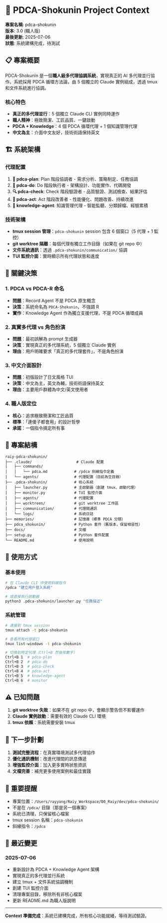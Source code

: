 # 🎌 PDCA-Shokunin Project Context

**專案名稱**: pdca-shokunin  
**版本**: 3.0 (職人版)  
**最後更新**: 2025-07-06  
**狀態**: 系統建構完成，待測試

## 📋 專案概要

PDCA-Shokunin 是一個**職人級多代理協調系統**，實現真正的 AI 多代理並行協作。系統採用 PDCA 循環方法論，由 5 個獨立的 Claude 實例組成，透過 tmux 和文件系統進行協調。

### 核心特色
- **真正的多代理並行**：5 個獨立 Claude CLI 實例同時運作
- **職人精神**：極致簡潔、工匠品質、一鍵啟動
- **PDCA + Knowledge**：4 個 PDCA 循環代理 + 1 個知識管理代理
- **中文為主**：介面中文友好，技術術語保持英文

## 🏗️ 系統架構

### 代理配置
1. **🎯 pdca-plan**: Plan 階段協調者 - 需求分析、策略制定、任務協調
2. **🎨 pdca-do**: Do 階段執行者 - 架構設計、功能實作、代碼開發
3. **🔍 pdca-check**: Check 階段驗證者 - 品質驗證、測試檢查、結果評估
4. **🚀 pdca-act**: Act 階段改善者 - 性能優化、問題改善、持續改進
5. **📝 knowledge-agent**: 知識管理代理 - 智能監聽、分類歸檔、經驗累積

### 技術架構
- **tmux session 管理**：`pdca-shokunin` session 包含 6 個窗口（5 代理 + 1 監控）
- **git worktree 隔離**：每個代理有獨立工作目錄（如果在 git repo 中）
- **文件系統通訊**：透過 `.pdca-shokunin/communication/` 協調
- **TUI 監控介面**：實時顯示所有代理狀態和進度

## 🔑 關鍵決策

### 1. PDCA vs PDCA-R 命名
- **問題**：Record Agent 不是 PDCA 原生概念
- **決策**：系統命名為 `PDCA-Shokunin`，不強調 R
- **實作**：Knowledge Agent 作為獨立支援代理，不是 PDCA 循環成員

### 2. 真實多代理 vs 角色扮演
- **問題**：最初誤解為 prompt 生成器
- **決策**：實現真正的多代理系統，5 個獨立 Claude 實例
- **理由**：用戶明確要求「真正的多代理套件」，不是角色扮演

### 3. 中文介面設計
- **問題**：初版設計了日文風格 TUI
- **決策**：中文為主，英文為輔，技術術語保持英文
- **理由**：主要用戶群體為中文/英文使用者

### 4. 職人版定位
- **核心**：追求極致簡潔和工匠品質
- **標準**：「連傻子都會用」的設計哲學
- **承諾**：一個指令搞定所有事

## 📁 專案結構

```
raiy-pdca-shokunin/
├── .claude/                    # Claude 配置
│   ├── commands/               
│   │   └── pdca.md            # /pdca 斜線指令定義
│   └── agents/                # 代理配置（目前為空目錄）
├── .pdca-shokunin/            # 核心系統
│   ├── launcher.py            # 主啟動器（創建 tmux、啟動代理）
│   ├── monitor.py             # TUI 監控介面
│   ├── agents/                # 代理配置
│   ├── worktrees/             # git worktree 工作區
│   ├── communication/         # 代理間通訊
│   └── logs/                  # 系統日誌
├── memories/                  # 記憶庫（標準 PDCA 分類）
├── pdca_shokunin/             # Python 套件（舊版本，保留相容性）
├── docs/                      # 文檔
├── setup.py                   # Python 套件配置
└── README.md                  # 使用說明
```

## 🚀 使用方式

### 基本使用
```bash
# 在 Claude CLI 中使用斜線指令
/pdca "建立用戶登入系統"

# 或直接執行啟動器
python3 .pdca-shokunin/launcher.py "任務描述"
```

### 系統管理
```bash
# 連接到 tmux session
tmux attach -t pdca-shokunin

# 查看所有代理窗口
tmux list-windows -t pdca-shokunin

# 切換到特定代理（Ctrl+B 然後按數字）
Ctrl+B 1  # pdca-plan
Ctrl+B 2  # pdca-do
Ctrl+B 3  # pdca-check
Ctrl+B 4  # pdca-act
Ctrl+B 5  # knowledge-agent
Ctrl+B 6  # monitor
```

## ⚠️ 已知問題

1. **git worktree 失敗**：如果不在 git repo 中，會顯示警告但不影響運作
2. **Claude 實例啟動**：需要有效的 Claude CLI 環境
3. **tmux 依賴**：系統需要安裝 tmux

## 🎯 下一步計劃

1. **測試完整流程**：在真實環境測試多代理協作
2. **優化通訊機制**：改進代理間的訊息傳遞
3. **增強監控介面**：加入更多實時狀態資訊
4. **文檔完善**：補充更多使用案例和最佳實踐

## 📝 重要提醒

- 專案位置：`/Users/rayyang/Raiy_Workspace/00_Raiy/dev/pdca-shokunin/`
- 不是在 `/pdca/` 目錄（那是另一個專案）
- 系統已清理，只保留核心檔案
- tmux session 名稱：`pdca-shokunin`
- 斜線指令：`/pdca`

## 🔄 最近變更

### 2025-07-06
- 重新設計為 PDCA + Knowledge Agent 架構
- 實現真正的多代理並行系統
- 建立 tmux + 文件系統協調機制
- 創建 TUI 監控介面
- 清理專案目錄，移除所有非核心檔案
- 更新 README.md 為職人版說明

---

**Context 準備完成**：系統已建構完成，所有核心功能就緒，等待測試驗證。